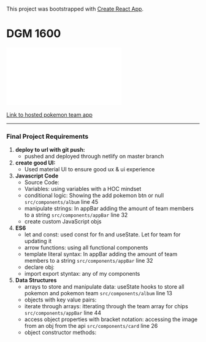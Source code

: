 This project was bootstrapped with [Create React App](https://github.com/facebook/create-react-app).

# DGM 1600

![Requirements for DGM 1600](requirements.pdf)

[Link to hosted pokemon team app](https://friendly-bassi-d3c2e3.netlify.com/)

---

### Final Project Requirements

1. **deploy to url with git push:**
    * pushed and deployed through netlify on master branch
2. **create good UI:**
    * Used material UI to ensure good ux & ui experience
3. **Javascript Code**
    * Source Code:
    * Variables: using variables with a HOC mindset
    * conditional logic: Showing the add pokemon btn or null `src/components/album` line 45
    * manipulate strings: In appBar adding the amount of team members to a string `src/components/appBar` line 32
    * create custom JavaScript objs
4. **ES6**
    * let and const: used const for fn and useState. Let for team for updating it
    * arrow functions: using all functional components 
    * template literal syntax: In appBar adding the amount of team members to a string `src/components/appBar` line 32
    * declare obj:
    * import export styntax: any of my components
5. **Data Structures**
    * arrays to store and manipulate data: useState hooks to store all pokemon and pokemon team `src/components/album` line 13
    * objects with key value pairs:
    * iterate through arrays: itterating through the team array for chips `src/components/appBar` line 44
    * access object properties with bracket notation: accessing the image from an obj from the api  `src/components/card` line 26
    * object constructor methods:

